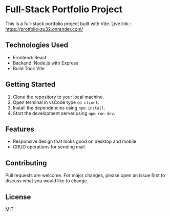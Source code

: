 # Full-Stack Portfolio Project

This is a full-stack portfolio project built with Vite.
Live link : https://protfolio-zu32.onrender.com/

## Technologies Used

- Frontend: React
- Backend: Node.js with Express
- Build Tool: Vite

## Getting Started

1. Clone the repository to your local machine.
2. Open terminal in vsCode type `cd client`.
3. Install the dependencies using `npm install`.
4. Start the development server using `npm run dev`.

## Features

- Responsive design that looks good on desktop and mobile.
- CRUD operations for sending mail.

## Contributing

Pull requests are welcome. For major changes, please open an issue first to discuss what you would like to change.

## License

MIT
